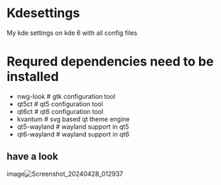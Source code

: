 # Kdesettings
 My kde settings on kde 6 with all config files

# Requred dependencies need to be installed
- nwg-look                                               # gtk configuration tool
- qt5ct                                                  # qt5 configuration tool
- qt6ct                                                  # qt6 configuration tool
- kvantum                                                # svg based qt theme engine
- qt5-wayland                                            # wayland support in qt5
- qt6-wayland                                            # wayland support in qt6

## have a look
image![Screenshot_20240428_012937](https://github.com/ALEX5402/Kdesettings/assets/76860596/dc3b01ac-b289-4165-a134-acf529370561)

